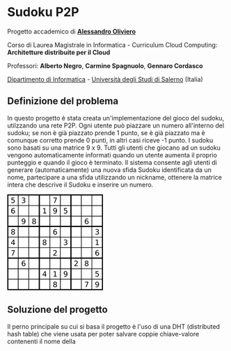 # Sudoku P2P

Progetto accademico di [**Alessandro Oliviero**](https://github.com/aoliviero7)

Corso di Laurea Magistrale in Informatica - Curriculum Cloud Computing: **Architetture distribuite per il Cloud**

Professori: **Alberto Negro**, **Carmine Spagnuolo**, **Gennaro Cordasco**

[Dipartimento di Informatica](http://www.di.unisa.it) - [Università degli Studi di Salerno](https://www.unisa.it/) (Italia)

## Definizione del problema

In questo progetto è stata creata un'implementazione del gioco del sudoku, utilzzando una rete P2P. Ogni utente può piazzare un numero all'interno del sudoku; se non è già piazzato prende 1 punto, se è già piazzato ma è comunque corretto prende 0 punti, in altri casi riceve -1 punto. I sudoku sono basati su una matrice 9 x 9. Tutti gli utenti che giocano ad un sudoku vengono automaticamente informati quando un utente aumenta il proprio punteggio e quando il gioco è terminato. Il sistema consente agli utenti di generare (automaticamente) una nuova sfida Sudoku identificata da un nome, partecipare a una sfida utilizzando un nickname, ottenere la matrice intera che descrive il Sudoku e inserire un numero.

![](images/sudoku.png)

## Soluzione del progetto

Il perno principale su cui si basa il progetto è l'uso di una DHT (distributed hash table) che viene usata per poter salvare coppie chiave-valore contenenti il nome della
